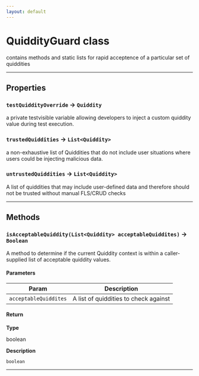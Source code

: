 ```yaml
---
layout: default
---
```

# QuiddityGuard class

contains methods and static lists for rapid acceptence of a particular set of quiddities

---
## Properties

### `testQuiddityOverride` → `Quiddity`

a private testvisible variable allowing developers to inject a custom quiddity value during test execution.

### `trustedQuiddities` → `List<Quiddity>`

a non-exhaustive list of Quiddities that do not include user situations where users could be injecting malicious data.

### `untrustedQuiddities` → `List<Quiddity>`

A list of quiddities that may include user-defined data and therefore should not be trusted without manual FLS/CRUD checks

---
## Methods
### `isAcceptableQuiddity(List<Quiddity> acceptableQuiddites)` → `Boolean`

A method to determine if the current Quiddity context is within a caller-supplied list of acceptable quiddity values.

#### Parameters
|Param|Description|
|-----|-----------|
|`acceptableQuiddites` |  A list of quiddities to check against |

#### Return

**Type**

boolean

**Description**

`boolean`

---
